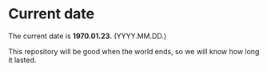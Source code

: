 # Current date

The current date is **1970.01.23.** (YYYY.MM.DD.)

This repository will be good when the world ends, so we will know how long it lasted.